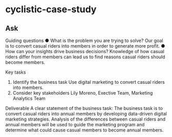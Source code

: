 # cyclistic-case-study

## Ask
Guiding questions 
● What is the problem you are trying to solve?
Our goal is to convert casual riders into members in order to generate more profit.
● How can your insights drive business decisions? 
Knowledge of how casual riders differ from members can lead us to find reasons casual riders should become members.

Key tasks
1. Identify the business task
Use digital marketing to convert casual riders into members.
2. Consider key stakeholders
Lily Moreno, Exective Team, Marketing Analytics Team

Deliverable
A clear statement of the business task:
The business task is to convert casual riders into annual members by developing data-driven digital marketing strategies. Analysis of the differences between casual riders and annual members will be used to guide the marketing program and determine what could cause casual members to become annual members.
